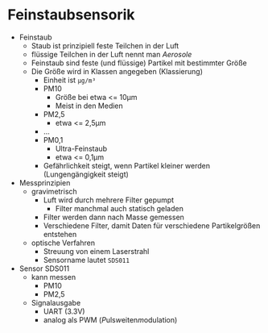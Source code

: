 Feinstaubsensorik
====

- Feinstaub
   - Staub ist prinzipiell feste Teilchen in der Luft
   - flüssige Teilchen in der Luft nennt man _Aerosole_
   - Feinstaub sind feste (und flüssige) Partikel mit bestimmter Größe
   - Die Größe wird in Klassen angegeben (Klassierung)
      - Einheit ist ``µg/m³``
      - PM10
	     - Größe bei etwa <= 10µm
		 - Meist in den Medien
      - PM2,5
	     - etwa <= 2,5µm
	  - ...
	  - PM0,1
	     - Ultra-Feinstaub
		 - etwa <= 0,1µm
      - Gefährlichkeit steigt, wenn Partikel kleiner werden (Lungengängigkeit steigt)
- Messprinzipien
   - gravimetrisch
      - Luft wird durch mehrere Filter gepumpt
	     - Filter manchmal auch statisch geladen
	  - Filter werden dann nach Masse gemessen
	  - Verschiedene Filter, damit Daten für verschiedene Partikelgrößen entstehen
   - optische Verfahren
      - Streuung von einem Laserstrahl
	  - Sensorname lautet ``SDS011``
- Sensor SDS011
   - kann messen
      - PM10
	  - PM2,5
   - Signalausgabe
      - UART (3.3V)
	  - analog als PWM (*P*uls*w*eiten*m*odulation)
